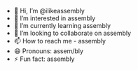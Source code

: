 - 👋 Hi, I’m @ilikeassembly
- 👀 I’m interested in assembly
- 🌱 I’m currently learning assembly
- 💞️ I’m looking to collaborate on assembly
- 📫 How to reach me - assembly
- 😄 Pronouns: assem/bly
- ⚡ Fun fact: assembly

<!---
ilikeassembly/ilikeassembly is a ✨ special ✨ repository because its `README.md` (this file) appears on your GitHub profile.
You can click the Preview link to take a look at your changes.
--->
